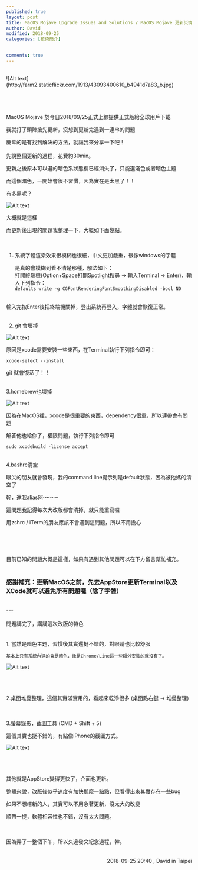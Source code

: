 ```yaml
---
published: true
layout: post
title: MacOS Mojave Upgrade Issues and Solutions / MacOS Mojave 更新災情及解決方法
author: David
modified: 2018-09-25
categories: [技術簡介]

  
comments: true
---
```


<br />
![Alt text](http://farm2.staticflickr.com/1913/43093400610_b4941d7a83_b.jpg)
<br />
<br />
<br />
<br />
<br />
MacOS Mojave 於今日2018/09/25正式上線提供正式版給全球用戶下載

我就打了頭陣搶先更新，沒想到更新完遇到一連串的問題

慶幸的是有找到解決的方法，就讓我來分享一下吧！
<br />
<br />
先說整個更新的過程，花費約30min。

更新之後原本可以選的暗色系狀態欄已經消失了，只能選淺色或者暗色主題

而這個暗色，一開始會很不習慣，因為實在是太黑了！！

有多黑呢？

![Alt text](http://farm2.staticflickr.com/1960/44856266682_357b9002bf_b.jpg)

大概就是這樣

而更新後出現的問題我整理一下，大概如下面幾點。
<br />
<br />
<br />

1. 系統字體渲染效果很模糊也很細，中文更加嚴重，很像windows的字體<br />
    
    是真的會模糊到看不清楚那種，解法如下：<br />
    打開終端機(Option+Space打開Spotlight搜尋 -> 輸入Terminal -> Enter)，輸入下列指令：<br />
    `defaults write -g CGFontRenderingFontSmoothingDisabled -bool NO`
<br />
    輸入完按Enter後把終端機關掉，登出系統再登入，字體就會恢復正常。
    <br />
    <br />
    
2. git 會壞掉

![Alt text](http://farm2.staticflickr.com/1958/44186441644_ddf0de2b4c_b.jpg)<br />

原因是xcode需要安裝一些東西，在Terminal執行下列指令即可：<br />

`xcode-select --install`<br />

git 就會復活了！！<br /><br />


3.homebrew也壞掉

![Alt text](http://farm2.staticflickr.com/1951/44906414701_416be9819a_b.jpg)<br />

因為在MacOS裡，xcode是很重要的東西，dependency很重，所以連帶會有問題<br />

解答他也給你了，權限問題，執行下列指令即可<br />

`sudo xcodebuild -license accept`<br /><br />


4.bashrc清空

眼尖的朋友就會發現，我的command line提示列是default狀態，因為被他媽的清空了
    
幹，還我alias阿～～～
    
這問題我記得每次大改版都會清掉，就只能重寫囉
    
用zshrc / iTerm的朋友應該不會遇到這問題，所以不用擔心
    
<br />
<br />
<br />
    
目前已知的問題大概是這樣，如果有遇到其他問題可以在下方留言幫忙補充。
<br />
<br />
### 感謝補充：更新MacOS之前，先去AppStore更新Terminal以及XCode就可以避免所有問題囉（除了字體）
<br />
---
<br />
<br />
問題講完了，講講這次改版的特色
<br />
<br />
<br />
1. 當然是暗色主題，習慣後其實還挺不錯的，對眼睛也比較舒服

    基本上只有系統內建的會是暗色，像是Chrome/Line這一些額外安裝的就沒有了。

![Alt text](http://farm2.staticflickr.com/1945/31033483818_45bdf34624_b.jpg)

<br />
<br />
<br />
2.桌面堆疊整理，這個其實滿實用的，看起來乾淨很多 (桌面點右鍵 -> 堆疊整理)
<br />
<br />
<br />

3.螢幕錄影，截圖工具 (CMD + Shift + 5)<br />

這個其實也挺不錯的，有點像iPhone的截圖方式。<br />
    
![Alt text](http://farm2.staticflickr.com/1919/44186640124_c3ab396e0e_b.jpg)
<br />
<br />
<br />
<br />

其他就是AppStore變得更快了，介面也更新。

整體來說，改版後似乎速度有加快那麼一點點，但看得出來其實存在一些bug

如果不想嚐新的人，其實可以不用急著更新，沒太大的改變

順帶一提，軟體相容性也不錯，沒有太大問題。

<br />
<br />
因為弄了一整個下午，所以久違發文紀念過程，幹。



<br />
<br />
<br />
<div style="text-align: right;">
2018-09-25 20:40 , David in Taipei</div>

<br />
<br />
<br />


